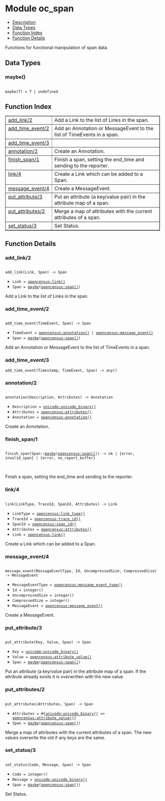 

# Module oc_span #
* [Description](#description)
* [Data Types](#types)
* [Function Index](#index)
* [Function Details](#functions)

Functions for functional manipulation of span data.

<a name="types"></a>

## Data Types ##




### <a name="type-maybe">maybe()</a> ###


<pre><code>
maybe(T) = T | undefined
</code></pre>

<a name="index"></a>

## Function Index ##


<table width="100%" border="1" cellspacing="0" cellpadding="2" summary="function index"><tr><td valign="top"><a href="#add_link-2">add_link/2</a></td><td>
Add a Link to the list of Links in the span.</td></tr><tr><td valign="top"><a href="#add_time_event-2">add_time_event/2</a></td><td>
Add an Annotation or MessageEvent to the list of TimeEvents in a span.</td></tr><tr><td valign="top"><a href="#add_time_event-3">add_time_event/3</a></td><td></td></tr><tr><td valign="top"><a href="#annotation-2">annotation/2</a></td><td>
Create an Annotation.</td></tr><tr><td valign="top"><a href="#finish_span-1">finish_span/1</a></td><td>
Finish a span, setting the end_time and sending to the reporter.</td></tr><tr><td valign="top"><a href="#link-4">link/4</a></td><td>
Create a Link which can be added to a Span.</td></tr><tr><td valign="top"><a href="#message_event-4">message_event/4</a></td><td>
Create a MessageEvent.</td></tr><tr><td valign="top"><a href="#put_attribute-3">put_attribute/3</a></td><td>
Put an attribute (a key/value pair) in the attribute map of a span.</td></tr><tr><td valign="top"><a href="#put_attributes-2">put_attributes/2</a></td><td>
Merge a map of attributes with the current attributes of a span.</td></tr><tr><td valign="top"><a href="#set_status-3">set_status/3</a></td><td>
Set Status.</td></tr></table>


<a name="functions"></a>

## Function Details ##

<a name="add_link-2"></a>

### add_link/2 ###

<pre><code>
add_link(Link, Span) -&gt; Span
</code></pre>

<ul class="definitions"><li><code>Link = <a href="opencensus.md#type-link">opencensus:link()</a></code></li><li><code>Span = <a href="#type-maybe">maybe</a>(<a href="opencensus.md#type-span">opencensus:span()</a>)</code></li></ul>

Add a Link to the list of Links in the span.

<a name="add_time_event-2"></a>

### add_time_event/2 ###

<pre><code>
add_time_event(TimeEvent, Span) -&gt; Span
</code></pre>

<ul class="definitions"><li><code>TimeEvent = <a href="opencensus.md#type-annotation">opencensus:annotation()</a> | <a href="opencensus.md#type-message_event">opencensus:message_event()</a></code></li><li><code>Span = <a href="#type-maybe">maybe</a>(<a href="opencensus.md#type-span">opencensus:span()</a>)</code></li></ul>

Add an Annotation or MessageEvent to the list of TimeEvents in a span.

<a name="add_time_event-3"></a>

### add_time_event/3 ###

`add_time_event(Timestamp, TimeEvent, Span) -> any()`

<a name="annotation-2"></a>

### annotation/2 ###

<pre><code>
annotation(Description, Attributes) -&gt; Annotation
</code></pre>

<ul class="definitions"><li><code>Description = <a href="unicode.md#type-unicode_binary">unicode:unicode_binary()</a></code></li><li><code>Attributes = <a href="opencensus.md#type-attributes">opencensus:attributes()</a></code></li><li><code>Annotation = <a href="opencensus.md#type-annotation">opencensus:annotation()</a></code></li></ul>

Create an Annotation.

<a name="finish_span-1"></a>

### finish_span/1 ###

<pre><code>
finish_span(Span::<a href="#type-maybe">maybe</a>(<a href="opencensus.md#type-span">opencensus:span()</a>)) -&gt; ok | {error, invalid_span} | {error, no_report_buffer}
</code></pre>
<br />

Finish a span, setting the end_time and sending to the reporter.

<a name="link-4"></a>

### link/4 ###

<pre><code>
link(LinkType, TraceId, SpanId, Attributes) -&gt; Link
</code></pre>

<ul class="definitions"><li><code>LinkType = <a href="opencensus.md#type-link_type">opencensus:link_type()</a></code></li><li><code>TraceId = <a href="opencensus.md#type-trace_id">opencensus:trace_id()</a></code></li><li><code>SpanId = <a href="opencensus.md#type-span_id">opencensus:span_id()</a></code></li><li><code>Attributes = <a href="opencensus.md#type-attributes">opencensus:attributes()</a></code></li><li><code>Link = <a href="opencensus.md#type-link">opencensus:link()</a></code></li></ul>

Create a Link which can be added to a Span.

<a name="message_event-4"></a>

### message_event/4 ###

<pre><code>
message_event(MessageEventType, Id, UncompressedSize, CompressedSize) -&gt; MessageEvent
</code></pre>

<ul class="definitions"><li><code>MessageEventType = <a href="opencensus.md#type-message_event_type">opencensus:message_event_type()</a></code></li><li><code>Id = integer()</code></li><li><code>UncompressedSize = integer()</code></li><li><code>CompressedSize = integer()</code></li><li><code>MessageEvent = <a href="opencensus.md#type-message_event">opencensus:message_event()</a></code></li></ul>

Create a MessageEvent.

<a name="put_attribute-3"></a>

### put_attribute/3 ###

<pre><code>
put_attribute(Key, Value, Span) -&gt; Span
</code></pre>

<ul class="definitions"><li><code>Key = <a href="unicode.md#type-unicode_binary">unicode:unicode_binary()</a></code></li><li><code>Value = <a href="opencensus.md#type-attribute_value">opencensus:attribute_value()</a></code></li><li><code>Span = <a href="#type-maybe">maybe</a>(<a href="opencensus.md#type-span">opencensus:span()</a>)</code></li></ul>

Put an attribute (a key/value pair) in the attribute map of a span.
If the attribute already exists it is overwritten with the new value.

<a name="put_attributes-2"></a>

### put_attributes/2 ###

<pre><code>
put_attributes(Attributes, Span) -&gt; Span
</code></pre>

<ul class="definitions"><li><code>Attributes = #{<a href="unicode.md#type-unicode_binary">unicode:unicode_binary()</a> =&gt; <a href="opencensus.md#type-attribute_value">opencensus:attribute_value()</a>}</code></li><li><code>Span = <a href="#type-maybe">maybe</a>(<a href="opencensus.md#type-span">opencensus:span()</a>)</code></li></ul>

Merge a map of attributes with the current attributes of a span.
The new values overwrite the old if any keys are the same.

<a name="set_status-3"></a>

### set_status/3 ###

<pre><code>
set_status(Code, Message, Span) -&gt; Span
</code></pre>

<ul class="definitions"><li><code>Code = integer()</code></li><li><code>Message = <a href="unicode.md#type-unicode_binary">unicode:unicode_binary()</a></code></li><li><code>Span = <a href="#type-maybe">maybe</a>(<a href="opencensus.md#type-span">opencensus:span()</a>)</code></li></ul>

Set Status.

